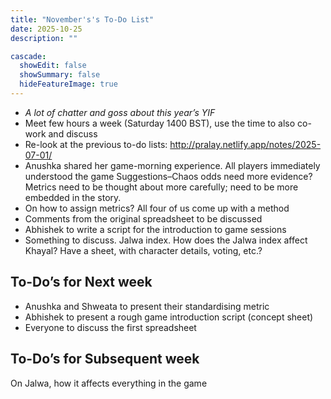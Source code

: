 ```yaml
---
title: "November's's To-Do List"
date: 2025-10-25
description: ""

cascade:
  showEdit: false
  showSummary: false
  hideFeatureImage: true
---
```


- _A lot of chatter and goss about this year’s YIF_
- Meet few hours a week (Saturday 1400 BST), use the time to also co-work and discuss
- Re-look at the previous to-do lists: http://pralay.netlify.app/notes/2025-07-01/
- Anushka shared her game-morning experience. All players immediately understood the game Suggestions–Chaos odds need more evidence? Metrics need to be thought about more carefully; need to be more embedded in the story.
- On how to assign metrics? All four of us come up with a method 
- Comments from the original spreadsheet to be discussed
- Abhishek to write a script for the introduction to game sessions
- Something to discuss. Jalwa index. How does the Jalwa index affect Khayal?
Have a sheet, with character details, voting, etc.?

## To-Do’s for Next week
- Anushka and Shweata to present their standardising metric
- Abhishek to present a rough game introduction script (concept sheet)
- Everyone to discuss the first spreadsheet

## To-Do’s for Subsequent week
On Jalwa, how it affects everything in the game


